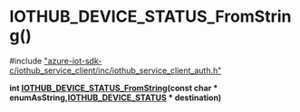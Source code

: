 # IOTHUB_DEVICE_STATUS_FromString()

\#include ["azure-iot-sdk-c/iothub_service_client/inc/iothub_service_client_auth.h"](../iot-c-ref-iothub-service-client-auth-h.md)  

**int [IOTHUB_DEVICE_STATUS_FromString](#iothub__service__client__auth_8h_1ae7c2ff1c3ba0ab9a8fe69905fc517a50)(const char * enumAsString,[IOTHUB_DEVICE_STATUS](#iothub__service__client__auth_8h_1a3b440e97db15b4c853abad558a0f173b) * destination)**

